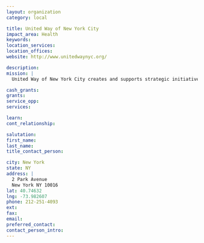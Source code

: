 ```yaml
---
layout: organization
category: local

title: United Way of New York City
impact_area: Health
keywords: 
location_services: 
location_offices: 
website: http://www.unitedwaynyc.org/

description: 
mission: |
  United Way of New York City creates and supports strategic initiatives that address the root causes of critical human care problems in order to achieve measurable improvement in the lives of the city's most vulnerable residents and communities. Throughout our work, we partner with neighborhood agencies, government, business, foundations, volunteers and others so that collectively we can achieve more than any one organization working alone.

cash_grants: 
grants: 
service_opp: 
services: 

learn: 
cont_relationship: 

salutation: 
first_name: 
last_name: 
title_contact_person: 

city: New York
state: NY
address: |
  2 Park Avenue    
  New York NY 10016
lat: 40.74632
lng: -73.982607
phone: 212-251-4093
ext: 
fax: 
email: 
preferred_contact: 
contact_person_intro: 
---
```

